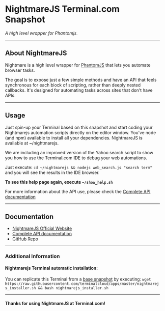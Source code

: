 # **NightmareJS** Terminal.com Snapshot
*A high level wrapper for Phantomjs.*

---

## About NightmareJS
Nightmare is a high level wrapper for [PhantomJS](http://phantomjs.org/) that lets you automate browser tasks.

The goal is to expose just a few simple methods and have an API that feels synchronous for each block of scripting, rather than deeply nested callbacks. It's designed for automating tasks across sites that don't have APIs.



---

## Usage

Just spin-up your Terminal based on this snapshot and start coding your Nightmarejs automation scripts directly on the editor window. You've node (and npm) available to install all your dependencies. NightmareJS is available at ~/nightmarejs.


We are including an improved version of the Yahoo search script to show you how to use the Terminal.com IDE to debug your web automations.

Just execute: `cd ~/nightmarejs && nodejs web_search.js "search term"` and you will see the results in the IDE browser.

**To see this help page again, execute `~/show_help.sh`**

For more information about the API use, please check the [Complete API documentation](https://github.com/segmentio/nightmare#api)

---

## Documentation
- [NightmareJS Official Website](http://www.nightmarejs.org/)
- [Complete API documentation](https://github.com/segmentio/nightmare#api)
- [GitHub Repo](https://github.com/segmentio/nightmare)

---

### Additional Information

#### Nightmarejs Terminal automatic installation:
You can replicate this Terminal from a [base snapshot](https://www.terminal.com/tiny/FzpHiTXG1K) by executing:
`wget https://raw.githubusercontent.com/terminalcloud/apps/master/nightmarejs_installer.sh && bash nightmarejs_installer.sh`

---

#### Thanks for using NightmareJS at Terminal.com!
